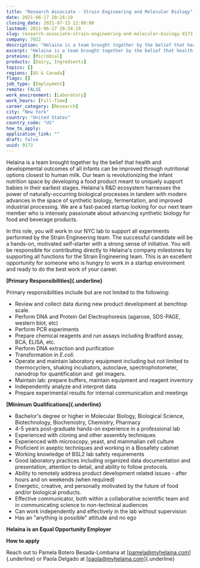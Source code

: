 ```yaml
---
title: "Research Associate - Strain Engineering and Molecular Biology"
date: 2021-06-17 20:24:19
closing_date: 2021-07-15 12:00:00
lastmod: 2021-06-17 20:24:19
slug: research-associate-strain-engineering-and-molecular-biology-9173
company: 7022
description: "Helaina is a team brought together by the belief that health and developmental outcomes of all infants can be improved through nutritional options closest to human milk. Our team is revolutionizing the infant nutrition space by developing a food product meant to uniquely support babies in their earliest stages. Helaina’s R&D ecosystem harnesses the power of naturally-occurring biological processes in tandem with modern advances in the space of synthetic biology, fermentation, and improved industrial processing."
excerpt: "Helaina is a team brought together by the belief that health and developmental outcomes of all infants can be improved through nutritional options closest to human milk. Our team is revolutionizing the infant nutrition space by developing a food product meant to uniquely support babies in their earliest stages. Helaina’s R&D ecosystem harnesses the power of naturally-occurring biological processes in tandem with modern advances in the space of synthetic biology, fermentation, and improved industrial processing."
proteins: [Microbial]
products: [Dairy, Ingredients]
topics: []
regions: [US & Canada]
flags: []
job_type: [Employment]
remote: FALSE
work_environment: [Laboratory]
work_hours: [Full-Time]
career_category: [Research]
city: "New York"
country: "United States"
country_code: "US"
how_to_apply: 
application_link: ""
draft: false
uuid: 9173
---
```

Helaina is a team brought together by the belief that health and
developmental outcomes of all infants can be improved through
nutritional options closest to human milk. Our team is revolutionizing
the infant nutrition space by developing a food product meant to
uniquely support babies in their earliest stages. Helaina's R&D
ecosystem harnesses the power of naturally-occurring biological
processes in tandem with modern advances in the space of synthetic
biology, fermentation, and improved industrial processing. We are a
fast-paced startup looking for our next team member who is intensely
passionate about advancing synthetic biology for food and beverage
products.

In this role, you will work in our NYC lab to support all experiments
performed by the Strain Engineering team. The successful candidate will
be a hands-on, motivated self-starter with a strong sense of initiative.
You will be responsible for contributing directly to Helaina's company
milestones by supporting all functions for the Strain Engineering team.
This is an excellent opportunity for someone who is hungry to work in a
startup environment and ready to do the best work of your career. 

**[Primary Responsibilities]{.underline}**

Primary responsibilities include but are not limited to the following:

-   Review and collect data during new product development at benchtop
    scale.
-   Perform DNA and Protein Gel Electrophoresis (agarose, SDS-PAGE,
    western blot, etc)
-   Perform PCR experiments
-   Prepare chemical reagents and run assays including Bradford assay,
    BCA, ELISA, etc.
-   Perform DNA extraction and purification
-   Transformation in *E.coli*. 
-   Operate and maintain laboratory equipment including but not limited
    to thermocyclers, shaking incubators, autoclave, spectrophotometer, 
    nanodrop for quantification and  gel imagers.
-   Maintain lab: prepare buffers, maintain equipment and reagent
    inventory
-   Independently analyze and interpret data
-   Prepare experimental results for internal communication and meetings

**[Minimum Qualifications]{.underline}**

-   Bachelor\'s degree or higher in Molecular Biology, Biological
    Science, Biotechnology, Biochemistry, Chemistry, Pharmacy
-   4-5 years post-graduate hands-on experience in a professional lab
-   Experienced with cloning and other assembly techniques
-   Experienced with microscopy, yeast, and mammalian cell culture
-   Proficient in aseptic techniques and working in a Biosafety cabinet
-   Working knowledge of BSL2 lab safety requirements
-   Good laboratory practices including organized data documentation and
    presentation, attention to detail, and ability to follow protocols.
-   Ability to remotely address product development related issues -
    after hours and on weekends (when required)
-   Energetic, creative, and personally motivated by the future of food
    and/or biological products.
-   Effective communicator, both within a collaborative scientific team
    and in communicating science to non-technical audiences
-   Can work independently and effectively in the lab without
    supervision
-   Has an "anything is possible" attitude and no ego

**Helaina is an Equal Opportunity Employer**


**How to apply**


Reach out to Pamela Botero Besada-Lombana at
[<pamela@myhelaina.com>]{.underline} or Paola Delgado at
[<paola@myhelaina.com>]{.underline}
